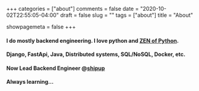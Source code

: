 +++
categories = ["about"]
comments = false
date = "2020-10-02T22:55:05-04:00"
draft = false
slug = ""
tags = ["about"]
title = "About"

showpagemeta = false
+++

#### I do mostly backend engineering. I love python and [ZEN of Python](https://en.wikipedia.org/wiki/Zen_of_Python).
#### Django, FastApi, Java, Distributed systems, SQL/NoSQL, Docker, etc.
#### Now Lead Backend Engineer @[shipup](https://shipup.net)

#### Always learning...
